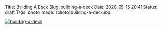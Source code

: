 Title: Building A Deck
Slug: building-a-deck
Date: 2020-09-15 20:41
Status: draft
Tags: photo
image: {photo}building-a-deck.jpg

[![building-a-deck]({photo}building-a-deck.jpg "building-a-deck")]({static}/pic/building-a-deck.jpg)
